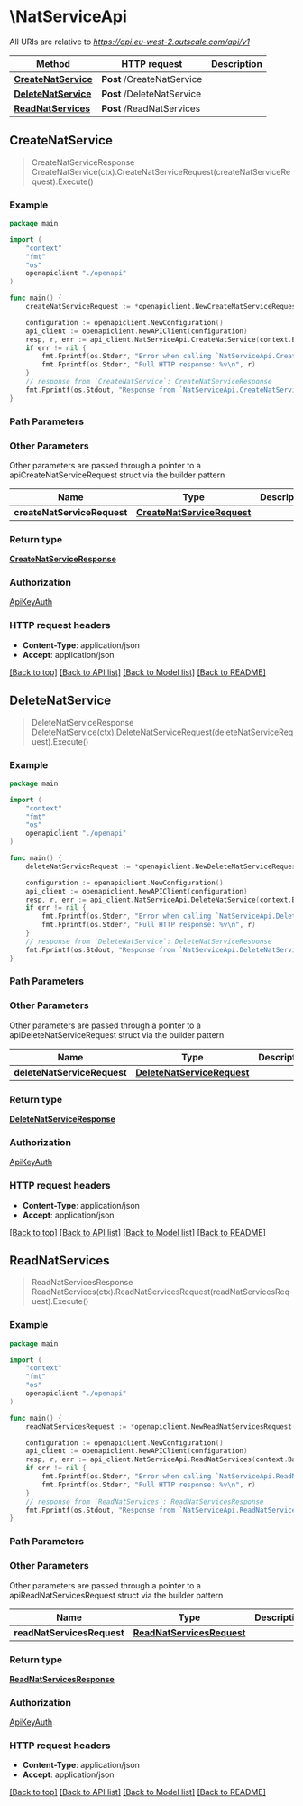 # \NatServiceApi

All URIs are relative to *https://api.eu-west-2.outscale.com/api/v1*

Method | HTTP request | Description
------------- | ------------- | -------------
[**CreateNatService**](NatServiceApi.md#CreateNatService) | **Post** /CreateNatService | 
[**DeleteNatService**](NatServiceApi.md#DeleteNatService) | **Post** /DeleteNatService | 
[**ReadNatServices**](NatServiceApi.md#ReadNatServices) | **Post** /ReadNatServices | 



## CreateNatService

> CreateNatServiceResponse CreateNatService(ctx).CreateNatServiceRequest(createNatServiceRequest).Execute()



### Example

```go
package main

import (
    "context"
    "fmt"
    "os"
    openapiclient "./openapi"
)

func main() {
    createNatServiceRequest := *openapiclient.NewCreateNatServiceRequest("PublicIpId_example", "SubnetId_example") // CreateNatServiceRequest |  (optional)

    configuration := openapiclient.NewConfiguration()
    api_client := openapiclient.NewAPIClient(configuration)
    resp, r, err := api_client.NatServiceApi.CreateNatService(context.Background()).CreateNatServiceRequest(createNatServiceRequest).Execute()
    if err != nil {
        fmt.Fprintf(os.Stderr, "Error when calling `NatServiceApi.CreateNatService``: %v\n", err)
        fmt.Fprintf(os.Stderr, "Full HTTP response: %v\n", r)
    }
    // response from `CreateNatService`: CreateNatServiceResponse
    fmt.Fprintf(os.Stdout, "Response from `NatServiceApi.CreateNatService`: %v\n", resp)
}
```

### Path Parameters



### Other Parameters

Other parameters are passed through a pointer to a apiCreateNatServiceRequest struct via the builder pattern


Name | Type | Description  | Notes
------------- | ------------- | ------------- | -------------
 **createNatServiceRequest** | [**CreateNatServiceRequest**](CreateNatServiceRequest.md) |  | 

### Return type

[**CreateNatServiceResponse**](CreateNatServiceResponse.md)

### Authorization

[ApiKeyAuth](../README.md#ApiKeyAuth)

### HTTP request headers

- **Content-Type**: application/json
- **Accept**: application/json

[[Back to top]](#) [[Back to API list]](../README.md#documentation-for-api-endpoints)
[[Back to Model list]](../README.md#documentation-for-models)
[[Back to README]](../README.md)


## DeleteNatService

> DeleteNatServiceResponse DeleteNatService(ctx).DeleteNatServiceRequest(deleteNatServiceRequest).Execute()



### Example

```go
package main

import (
    "context"
    "fmt"
    "os"
    openapiclient "./openapi"
)

func main() {
    deleteNatServiceRequest := *openapiclient.NewDeleteNatServiceRequest("NatServiceId_example") // DeleteNatServiceRequest |  (optional)

    configuration := openapiclient.NewConfiguration()
    api_client := openapiclient.NewAPIClient(configuration)
    resp, r, err := api_client.NatServiceApi.DeleteNatService(context.Background()).DeleteNatServiceRequest(deleteNatServiceRequest).Execute()
    if err != nil {
        fmt.Fprintf(os.Stderr, "Error when calling `NatServiceApi.DeleteNatService``: %v\n", err)
        fmt.Fprintf(os.Stderr, "Full HTTP response: %v\n", r)
    }
    // response from `DeleteNatService`: DeleteNatServiceResponse
    fmt.Fprintf(os.Stdout, "Response from `NatServiceApi.DeleteNatService`: %v\n", resp)
}
```

### Path Parameters



### Other Parameters

Other parameters are passed through a pointer to a apiDeleteNatServiceRequest struct via the builder pattern


Name | Type | Description  | Notes
------------- | ------------- | ------------- | -------------
 **deleteNatServiceRequest** | [**DeleteNatServiceRequest**](DeleteNatServiceRequest.md) |  | 

### Return type

[**DeleteNatServiceResponse**](DeleteNatServiceResponse.md)

### Authorization

[ApiKeyAuth](../README.md#ApiKeyAuth)

### HTTP request headers

- **Content-Type**: application/json
- **Accept**: application/json

[[Back to top]](#) [[Back to API list]](../README.md#documentation-for-api-endpoints)
[[Back to Model list]](../README.md#documentation-for-models)
[[Back to README]](../README.md)


## ReadNatServices

> ReadNatServicesResponse ReadNatServices(ctx).ReadNatServicesRequest(readNatServicesRequest).Execute()



### Example

```go
package main

import (
    "context"
    "fmt"
    "os"
    openapiclient "./openapi"
)

func main() {
    readNatServicesRequest := *openapiclient.NewReadNatServicesRequest() // ReadNatServicesRequest |  (optional)

    configuration := openapiclient.NewConfiguration()
    api_client := openapiclient.NewAPIClient(configuration)
    resp, r, err := api_client.NatServiceApi.ReadNatServices(context.Background()).ReadNatServicesRequest(readNatServicesRequest).Execute()
    if err != nil {
        fmt.Fprintf(os.Stderr, "Error when calling `NatServiceApi.ReadNatServices``: %v\n", err)
        fmt.Fprintf(os.Stderr, "Full HTTP response: %v\n", r)
    }
    // response from `ReadNatServices`: ReadNatServicesResponse
    fmt.Fprintf(os.Stdout, "Response from `NatServiceApi.ReadNatServices`: %v\n", resp)
}
```

### Path Parameters



### Other Parameters

Other parameters are passed through a pointer to a apiReadNatServicesRequest struct via the builder pattern


Name | Type | Description  | Notes
------------- | ------------- | ------------- | -------------
 **readNatServicesRequest** | [**ReadNatServicesRequest**](ReadNatServicesRequest.md) |  | 

### Return type

[**ReadNatServicesResponse**](ReadNatServicesResponse.md)

### Authorization

[ApiKeyAuth](../README.md#ApiKeyAuth)

### HTTP request headers

- **Content-Type**: application/json
- **Accept**: application/json

[[Back to top]](#) [[Back to API list]](../README.md#documentation-for-api-endpoints)
[[Back to Model list]](../README.md#documentation-for-models)
[[Back to README]](../README.md)

